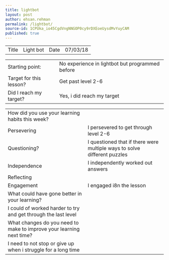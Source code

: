 ```yaml
---
title: lightbot
layout: post
author: ehsan.rehman
permalink: /lightbot/
source-id: 1CPUka_io45CgdVngNNGOP0cy9rDXEoeUysdMvYuyCAM
published: true
---
```

<table>
  <tr>
    <td>Title</td>
    <td>Light bot</td>
    <td>Date</td>
    <td>07/03/18</td>
  </tr>
</table>


<table>
  <tr>
    <td>Starting point:</td>
    <td>No experience in lightbot but programmed before</td>
  </tr>
  <tr>
    <td>Target for this lesson?</td>
    <td>Get past level 2-6</td>
  </tr>
  <tr>
    <td>Did I reach my target? </td>
    <td>Yes, i did reach my target</td>
  </tr>
</table>


<table>
  <tr>
    <td>How did you use your learning habits this week?</td>
    <td></td>
  </tr>
  <tr>
    <td>Persevering</td>
    <td>I persevered to get through level 2-6</td>
  </tr>
  <tr>
    <td>Questioning?</td>
    <td>I questioned that if there were multiple ways to solve different puzzles</td>
  </tr>
  <tr>
    <td>Independence</td>
    <td>I independently worked out answers</td>
  </tr>
  <tr>
    <td>Reflecting</td>
    <td></td>
  </tr>
  <tr>
    <td>Engagement</td>
    <td>I engaged i8n the lesson</td>
  </tr>
  <tr>
    <td>What could have gone better in your learning?</td>
    <td></td>
  </tr>
  <tr>
    <td>I could of worked harder to try and get through the last level</td>
    <td></td>
  </tr>
  <tr>
    <td>What changes do you need to make to improve your learning next time?</td>
    <td></td>
  </tr>
  <tr>
    <td>I need to not stop or give up when i struggle for a long time</td>
    <td></td>
  </tr>
</table>


